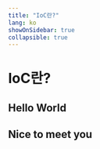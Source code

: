 ```yaml
---
title: "IoC란?"
lang: ko
showOnSidebar: true
collapsible: true
---
```


# IoC란?

<h2> Hello World</h2>

## Nice to meet you
